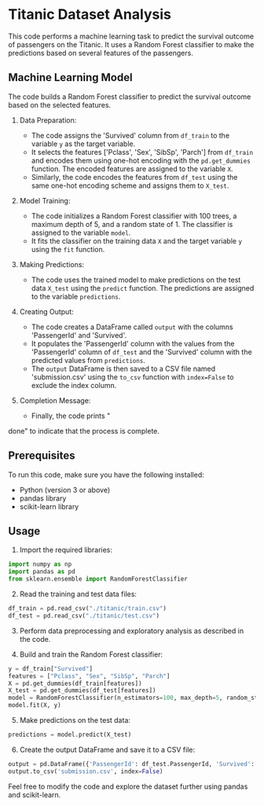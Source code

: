 # Titanic Dataset Analysis

This code performs a machine learning task to predict the survival outcome of passengers on the Titanic. It uses a Random Forest classifier to make the predictions based on several features of the passengers.

<!-- ## Data Preprocessing

1. Handling Missing Values:
   - The code first calculates the median age from the training dataset (`df_train`) and assigns it to the variable `age_median_tr`.
   - Similarly, it calculates the median age from the test dataset (`df_test`) and assigns it to the variable `age_median_ts`.
   - The missing values in the 'Age' column of both datasets are then replaced with their respective median values using the `replace` function.

2. Removing Columns:
   - The code removes the 'Cabin' column from both `df_train` and `df_test` datasets using the `drop` function.
   - It also removes the 'Embarked' column from both datasets using the `drop` function.

## Exploratory Analysis

The code performs a closer analysis of the 'Sex' attribute to understand the survival ratio of different genders on the Titanic.

- Women:
  - It selects the rows where 'Sex' is equal to 'female' from `df_train` using boolean indexing and assigns it to the variable `women`.
  - The code calculates the ratio of survived women by summing the values of the 'Survived' column for women and dividing it by the total number of women.
  - The calculated ratio is assigned to the variable `w_ratio`.

- Men:
  - It selects the rows where 'Sex' is equal to 'male' from `df_train` using boolean indexing and assigns it to the variable `men`.
  - The code calculates the ratio of survived men by summing the values of the 'Survived' column for men and dividing it by the total number of men.
  - The calculated ratio is assigned to the variable `m_ratio`. -->

## Machine Learning Model

The code builds a Random Forest classifier to predict the survival outcome based on the selected features.

1. Data Preparation:
   - The code assigns the 'Survived' column from `df_train` to the variable `y` as the target variable.
   - It selects the features ['Pclass', 'Sex', 'SibSp', 'Parch'] from `df_train` and encodes them using one-hot encoding with the `pd.get_dummies` function. The encoded features are assigned to the variable `X`.
   - Similarly, the code encodes the features from `df_test` using the same one-hot encoding scheme and assigns them to `X_test`.

2. Model Training:
   - The code initializes a Random Forest classifier with 100 trees, a maximum depth of 5, and a random state of 1. The classifier is assigned to the variable `model`.
   - It fits the classifier on the training data `X` and the target variable `y` using the `fit` function.

3. Making Predictions:
   - The code uses the trained model to make predictions on the test data `X_test` using the `predict` function. The predictions are assigned to the variable `predictions`.

4. Creating Output:
   - The code creates a DataFrame called `output` with the columns 'PassengerId' and 'Survived'.
   - It populates the 'PassengerId' column with the values from the 'PassengerId' column of `df_test` and the 'Survived' column with the predicted values from `predictions`.
   - The `output` DataFrame is then saved to a CSV file named 'submission.csv' using the `to_csv` function with `index=False` to exclude the index column.

5. Completion Message:
   - Finally, the code prints "

done" to indicate that the process is complete.

## Prerequisites

To run this code, make sure you have the following installed:

- Python (version 3 or above)
- pandas library
- scikit-learn library

## Usage

1. Import the required libraries:
```python
import numpy as np
import pandas as pd
from sklearn.ensemble import RandomForestClassifier
```

2. Read the training and test data files:
```python
df_train = pd.read_csv("./titanic/train.csv")
df_test = pd.read_csv("./titanic/test.csv")
```

3. Perform data preprocessing and exploratory analysis as described in the code.

4. Build and train the Random Forest classifier:
```python
y = df_train["Survived"]
features = ["Pclass", "Sex", "SibSp", "Parch"]
X = pd.get_dummies(df_train[features])
X_test = pd.get_dummies(df_test[features])
model = RandomForestClassifier(n_estimators=100, max_depth=5, random_state=1)
model.fit(X, y)
```

5. Make predictions on the test data:
```python
predictions = model.predict(X_test)
```

6. Create the output DataFrame and save it to a CSV file:
```python
output = pd.DataFrame({'PassengerId': df_test.PassengerId, 'Survived': predictions})
output.to_csv('submission.csv', index=False)
```

Feel free to modify the code and explore the dataset further using pandas and scikit-learn.
<!-- 
## License

This code is released under the [MIT License](https://opensource.org/licenses/MIT). -->
